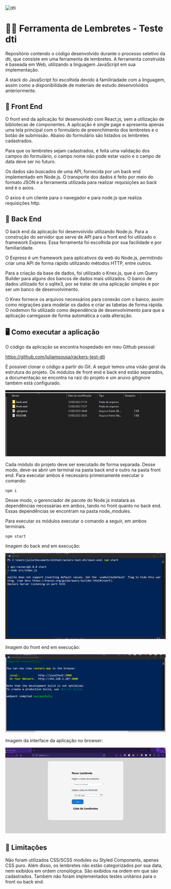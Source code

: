 
![dti](https://media.licdn.com/dms/image/C4E16AQF-bei1CGHZqw/profile-displaybackgroundimage-shrink_200_800/0/1567723450681?e=2147483647&v=beta&t=rZNMCPaK9osWnC0SLe06BYC3M32mk_PwcnbOrFbIH64)

# 👩‍💻 Ferramenta de Lembretes - Teste dti

Repositório contendo o código desenvolvido durante o processo seletivo da dti, que consiste em uma ferramenta de lembretes. A ferramenta construída é baseada em Web, utilizando a linguagem JavaScript em sua implementação.

A stack do JavaScript foi escolhida devido à familiriadade com a linguagem, assim como a disponibilidade de materiais de estudo desenvolvidos anteriormente.

## 👾 Front End

O front end da aplicação foi desenvolvido com React.js, sem a utilização de bibliotecas de componentes. A aplicação é single page e apresenta apenas uma tela principal com o formulário de preenchimento dos lembretes e o botão de submissão. Abaixo do formulário são listados os lembretes cadastrados.

Para que os lembretes sejam cadastrados, é feita uma validação dos campos do formulário, o campo nome não pode estar vazio e o campo de data deve ser no futuro.

Os dados são buscados de uma API, fornecida por um back end implementado em Node.js. O transporte dos dados é feito por meio do formato JSON e a ferramenta utilizada para realizar requisições ao back end é o axios.

O axios é um cliente para o navegador e para node.js que realiza requisições http.

## 🎲 Back End

O back end da aplicação foi desenvolvido utilizando Node.js. Para a construção do servidor que serve de API para o front end foi utilizado o framework Express. Essa ferramenta foi escolhida por sua facilidade e por familiaridade.

O Express é um framework para aplicativos da web do Node.js, permitindo criar uma API de forma rápido utilizando métodos HTTP, entre outros.

Para a criação da base de dados, foi utilizado o Knex.js, que é um Query Builder para alguns dos bancos de dados mais utilizados. O banco de dados utilizado foi o sqlite3, por se tratar de uma aplicação simples e por ser um banco de desenvolvimento.

O Knex fornece os arquivos necessários para conexão com o banco, assim como migrações para modelar os dados e criar as tabelas de forma rápida. O nodemon foi utilizado como dependência de desenvolvimento para que a aplicação carregasse de forma automática a cada alteração.

## 🖥️ Como executar a aplicação

O código da aplicação se encontra hospedado em meu Github pessoal:

<https://github.com/juliamsousa/rackers-test-dti>

É possível clonar o código a partir do Git. A seguir temos uma visão geral da estrutura do projeto. Os módulos de front end e back end estão separados, a documentação se encontra na raiz do projeto e um aruivo gitignore também está configurado.

![estrutura](doc_images/image1.png)

Cada módulo do projeto deve ser executado de forma separada. Desse modo, deve-se abrir um terminal na pasta back end e outro na pasta front end. Para executar ambos
é necessário primeiramente executar o comando:

````
npm i
````
Desse modo, o gerenciador de pacote do Node.js instalará as dependências necessárias em ambos, tando no front quanto no back end. Essas dependências se encontram na pasta node_modules.

Para executar os módulos executar o comando a seguir, em ambos terminais.

````
npm start
````

Imagem do back end em execução:

![estrutura](doc_images/image2.png)


Imagem do front end em execução:

![estrutura](doc_images/image3.png)


Imagem da interface da aplicação no browser:

![estrutura](doc_images/image4.png)

## 🚧 Limitações

Não foram utilizados CSS/SCSS modules ou Styled Components, apenas CSS puro. Além disso, os lembretes não estão categorizados por sua data, nem exibidos em ordem cronológica. São exibidos na ordem em que são cadastrados. Também não foram implementados testes unitários para o front ou back end.

